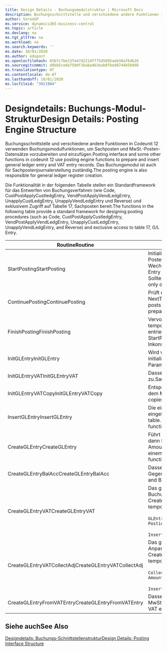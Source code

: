 ```yaml
---
title: Design Details - Buchungsmodulstruktur | Microsoft Docs
description: Buchungsschnittstelle und verschiedene andere Funktionen in Codeunit 12 verwenden Buchungsmodulfunktionen, um Sachposten und MwSt.-Posten-Datensätze vorzubereiten und einzufügen. Das Buchungsmodul ist auch für Sachpostenjournalerstellung zuständig.
author: SorenGP
ms.service: dynamics365-business-central
ms.topic: article
ms.devlang: na
ms.tgt_pltfrm: na
ms.workload: na
ms.search.keywords: ''
ms.date: 10/01/2020
ms.author: edupont
ms.openlocfilehash: 65bfc7be13fe47d221dff75d5895aeb38af6db26
ms.sourcegitcommit: ddbb5cede750df1baba4b3eab8fbed6744b5b9d6
ms.translationtype: HT
ms.contentlocale: de-AT
ms.lasthandoff: 10/01/2020
ms.locfileid: "3921984"
---
```

# <a name="design-details-posting-engine-structure"></a><span data-ttu-id="3f7d0-104">Designdetails: Buchungs-Modul-Struktur</span><span class="sxs-lookup"><span data-stu-id="3f7d0-104">Design Details: Posting Engine Structure</span></span>
<span data-ttu-id="3f7d0-105">Buchungsschnittstelle und verschiedene andere Funktionen in Codeunit 12 verwenden Buchungsmodulfunktionen, um Sachposten und MwSt.-Posten-Datensätze vorzubereiten und einzufügen.</span><span class="sxs-lookup"><span data-stu-id="3f7d0-105">Posting interface and some other functions in codeunit 12 use posting engine functions to prepare and insert general ledger entry and VAT entry records.</span></span> <span data-ttu-id="3f7d0-106">Das Buchungsmodul ist auch für Sachpostenjournalerstellung zuständig.</span><span class="sxs-lookup"><span data-stu-id="3f7d0-106">The posting engine is also responsible for general ledger register creation.</span></span>  
  
 <span data-ttu-id="3f7d0-107">Die Funktionalität in der folgenden Tabelle stellen ein Standardframework für das Entwerfen von Buchungsverfahren (wie Code, CustPostApplyCustledgEntry, VendPostApplyVendLedgEntry, UnapplyCustLedgEntry, UnapplyVendLedgEntry und Reverse) und exklusivem Zugriff auf Tabelle 17, Sachposten bereit.</span><span class="sxs-lookup"><span data-stu-id="3f7d0-107">The functions in the following table provide a standard framework for designing posting procedures (such as Code, CustPostApplyCustledgEntry, VendPostApplyVendLedgEntry, UnapplyCustLedgEntry, UnapplyVendLedgEntry, and Reverse) and exclusive access to table 17, G/L Entry.</span></span>  
  
|<span data-ttu-id="3f7d0-108">Routine</span><span class="sxs-lookup"><span data-stu-id="3f7d0-108">Routine</span></span>|<span data-ttu-id="3f7d0-109">Description</span><span class="sxs-lookup"><span data-stu-id="3f7d0-109">Description</span></span>|  
|-------------|---------------------------------------|  
|<span data-ttu-id="3f7d0-110">StartPosting</span><span class="sxs-lookup"><span data-stu-id="3f7d0-110">StartPosting</span></span>|<span data-ttu-id="3f7d0-111">Initialisiert Buchungspuffer TempGLEntryBuf, sperrt Sachposten- und MwSt.-Posten-Tabellen und initialisiert Buchhaltungsperiode, Sachpostenjournal und Wechselkurs.</span><span class="sxs-lookup"><span data-stu-id="3f7d0-111">Initializes posting buffer TempGLEntryBuf, locks G/L Entry and VAT Entry tables, and initializes Accounting Period, G/L Register, and Exchange Rate.</span></span> <span data-ttu-id="3f7d0-112">Sollte nur einmal aufgerufen werden, dann ist NextEntryNo 0.</span><span class="sxs-lookup"><span data-stu-id="3f7d0-112">Should be called only once, then NextEntryNo is 0.</span></span>|  
|<span data-ttu-id="3f7d0-113">ContinuePosting</span><span class="sxs-lookup"><span data-stu-id="3f7d0-113">ContinuePosting</span></span>|<span data-ttu-id="3f7d0-114">Prüft und bucht nicht realisierte MwSt. für vorheriges Transaktioninkrement NextTransactionNo und bereitet das Buchen der nächsten Zeile vor.</span><span class="sxs-lookup"><span data-stu-id="3f7d0-114">Checks and posts unrealized VAT for previous transaction increment NextTransactionNo and prepares post of next line.</span></span>|  
|<span data-ttu-id="3f7d0-115">FinishPosting</span><span class="sxs-lookup"><span data-stu-id="3f7d0-115">FinishPosting</span></span>|<span data-ttu-id="3f7d0-116">Vervollständigt die Buchung durch das Einfügen von Sachposten vom temporären Puffer in Datenbanktabelle.</span><span class="sxs-lookup"><span data-stu-id="3f7d0-116">Completes posting by inserting G/L entries from temporary buffer into database table.</span></span> <span data-ttu-id="3f7d0-117">Immer zusammen mit StartPosting verwendet.</span><span class="sxs-lookup"><span data-stu-id="3f7d0-117">Always used together with StartPosting.</span></span> <span data-ttu-id="3f7d0-118">Prüft auf Inkonsistenzen.</span><span class="sxs-lookup"><span data-stu-id="3f7d0-118">Checks for inconsistencies.</span></span>|  
|<span data-ttu-id="3f7d0-119">InitGLEntry</span><span class="sxs-lookup"><span data-stu-id="3f7d0-119">InitGLEntry</span></span>|<span data-ttu-id="3f7d0-120">Wird verwendet, um die neuen Sachposten für Gen initialisieren.</span><span class="sxs-lookup"><span data-stu-id="3f7d0-120">Used to initialize new G/L entry for Gen.</span></span> <span data-ttu-id="3f7d0-121">Buch.-Blattzeile.</span><span class="sxs-lookup"><span data-stu-id="3f7d0-121">Jnl Line.</span></span> <span data-ttu-id="3f7d0-122">Gibt GLEntry als Parameter zurück.</span><span class="sxs-lookup"><span data-stu-id="3f7d0-122">Returns GLEntry as parameter.</span></span>|  
|<span data-ttu-id="3f7d0-123">InitGLEntryVAT</span><span class="sxs-lookup"><span data-stu-id="3f7d0-123">InitGLEntryVAT</span></span>|<span data-ttu-id="3f7d0-124">Dasselbe wie InitGLEntry, weist jedoch auch Gegenkontonr. und SummarizeVAT zu.</span><span class="sxs-lookup"><span data-stu-id="3f7d0-124">Same as InitGLEntry, but also assigns Bal. Account No. and SummarizeVAT.</span></span>|  
|<span data-ttu-id="3f7d0-125">InitGLEntryVATCopy</span><span class="sxs-lookup"><span data-stu-id="3f7d0-125">InitGLEntryVATCopy</span></span>|<span data-ttu-id="3f7d0-126">Entsprechend InitGLEntryVAT, aber kopiert auch Buchungsgruppendaten aus dem MwSt.-Posten vor SummarizeVAT.</span><span class="sxs-lookup"><span data-stu-id="3f7d0-126">Similar to InitGLEntryVAT, but also copies posting groups data from VAT Entry before SummarizeVAT.</span></span>|  
|<span data-ttu-id="3f7d0-127">InsertGLEntry</span><span class="sxs-lookup"><span data-stu-id="3f7d0-127">InsertGLEntry</span></span>|<span data-ttu-id="3f7d0-128">Die einzige Funktion, die Sachposten in globale TempGLEntryBuf-Tabelle eingefügt.</span><span class="sxs-lookup"><span data-stu-id="3f7d0-128">The only function that inserts G/L entry into global TempGLEntryBuf table.</span></span> <span data-ttu-id="3f7d0-129">Verwenden Sie immer diese Funktion für Einfügung.</span><span class="sxs-lookup"><span data-stu-id="3f7d0-129">Always use this function for insert.</span></span>|  
|<span data-ttu-id="3f7d0-130">CreateGLEntry</span><span class="sxs-lookup"><span data-stu-id="3f7d0-130">CreateGLEntry</span></span>|<span data-ttu-id="3f7d0-131">Führt ein InitGLEntry aus, weist zusätzlichen Währungs-Betrag zu und führt dann InsertGLEntry aus.</span><span class="sxs-lookup"><span data-stu-id="3f7d0-131">Performs an InitGLEntry, assigns Additional Currency Amount, and then performs InsertGLEntry.</span></span> <span data-ttu-id="3f7d0-132">Ersetzt mehrere Codezeilen mit einem einzigen Funktionsaufruf.</span><span class="sxs-lookup"><span data-stu-id="3f7d0-132">Replaces several lines of code with a single function call.</span></span>|  
|<span data-ttu-id="3f7d0-133">CreateGLEntryBalAcc</span><span class="sxs-lookup"><span data-stu-id="3f7d0-133">CreateGLEntryBalAcc</span></span>|<span data-ttu-id="3f7d0-134">Dasselbe wie CreateGLEntry, weist jedoch auch Gegenkontoart und Gegenkontonr. zu.</span><span class="sxs-lookup"><span data-stu-id="3f7d0-134">Same as CreateGLEntry, but also assigns Bal. Account Type and Bal. Account No.</span></span>|  
|<span data-ttu-id="3f7d0-135">CreateGLEntryVAT</span><span class="sxs-lookup"><span data-stu-id="3f7d0-135">CreateGLEntryVAT</span></span>|<span data-ttu-id="3f7d0-136">Das gleiche wie CreateGLEntry, aber mit zusätzlicher Verarbeitung für Buchungsgruppen und Speicherung im temporären MwSt.-Puffer:</span><span class="sxs-lookup"><span data-stu-id="3f7d0-136">Same as CreateGLEntry, but with additional processing for posting groups and saving to temporary VAT buffer:</span></span><br /><br /> `GLEntry.CopyPostingGroupsFromDtldCVBuf(DtldCVLedgEntryBuf,GenJnlLine."Gen. Posting Type");`<br /><br /> `InsertVATEntriesFromTemp(DtldCVLedgEntryBuf,GLEntry);`|  
|<span data-ttu-id="3f7d0-137">CreateGLEntryVATCollectAdj</span><span class="sxs-lookup"><span data-stu-id="3f7d0-137">CreateGLEntryVATCollectAdj</span></span>|<span data-ttu-id="3f7d0-138">Das gleiche wie CreateGLEntry, aber mit zusätzlicher Sammlung von Anpassungen und Speicherung im temporären MwSt.-Puffer:</span><span class="sxs-lookup"><span data-stu-id="3f7d0-138">Same as CreateGLEntry, but with additional collection of adjustments and saving to temporary VAT buffer:</span></span><br /><br /> `CollectAdjustment(AdjAmount,GLEntry.Amount,GLEntry."Additional-Currency Amount",OriginalDateSet);`<br /><br /> `InsertVATEntriesFromTemp(DtldCVLedgEntryBuf,GLEntry);`|  
|<span data-ttu-id="3f7d0-139">CreateGLEntryFromVATEntry</span><span class="sxs-lookup"><span data-stu-id="3f7d0-139">CreateGLEntryFromVATEntry</span></span>|<span data-ttu-id="3f7d0-140">Dasselbe wie CreateGLEntry, kopiert jedoch auch Buchungsgruppen von MwSt.-Posten.</span><span class="sxs-lookup"><span data-stu-id="3f7d0-140">Same as CreateGLEntry, but also copies posting groups from VAT entry.</span></span>|  
  
## <a name="see-also"></a><span data-ttu-id="3f7d0-141">Siehe auch</span><span class="sxs-lookup"><span data-stu-id="3f7d0-141">See Also</span></span>  
 [<span data-ttu-id="3f7d0-142">Designdetails: Buchungs-Schnittstellenstruktur</span><span class="sxs-lookup"><span data-stu-id="3f7d0-142">Design Details: Posting Interface Structure</span></span>](design-details-posting-interface-structure.md)